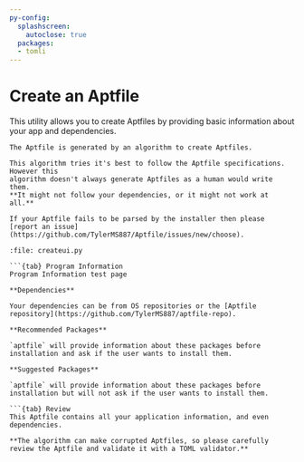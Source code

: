 ```yaml
---
py-config:
  splashscreen:
    autoclose: true
  packages:
  - tomli
---
```


# Create an Aptfile

This utility allows you to create Aptfiles by providing basic information about your app
and dependencies.

```{important}
The Aptfile is generated by an algorithm to create Aptfiles.

This algorithm tries it's best to follow the Aptfile specifications. However this
algorithm doesn't always generate Aptfiles as a human would write them.
**It might not follow your dependencies, or it might not work at all.**

If your Aptfile fails to be parsed by the installer then please
[report an issue](https://github.com/TylerMS887/Aptfile/issues/new/choose).
```

```{py-script}
:file: createui.py
```

```{tab} Edit
```{tab} Program Information
Program Information test page
```
```{tab} Other Packages
**Dependencies**

Your dependencies can be from OS repositories or the [Aptfile repository](https://github.com/TylerMS887/aptfile-repo).

**Recommended Packages**

`aptfile` will provide information about these packages before installation and ask if the user wants to install them.

**Suggested Packages**

`aptfile` will provide information about these packages before installation but will not ask if the user wants to install them.
```
```
```{tab} Review
This Aptfile contains all your application information, and even dependencies.

**The algorithm can make corrupted Aptfiles, so please carefully review the Aptfile and validate it with a TOML validator.**
```
